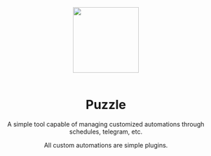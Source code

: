 <div align="center">
  <img src="./assets/images/icon.svg" align="center" width="150">
  <br><br>
  <h1 align="center">Puzzle</h1>
  <p align="center">
    A simple tool capable of managing customized automations through schedules, telegram, etc.  
  </p>
  <p align="center">
    All custom automations are simple plugins. 
  </p>
</div>
